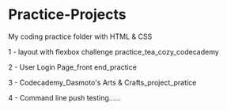# Practice-Projects

My coding practice folder with HTML & CSS

1 - layout with flexbox challenge practice_tea_cozy_codecademy

2 - User Login Page_front end_practice

3 - Codecademy_Dasmoto's Arts & Crafts_project_pratice

4 - Command line push testing......
